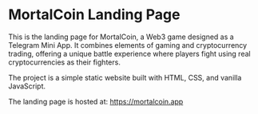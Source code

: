 # MortalCoin Landing Page

This is the landing page for MortalCoin, a Web3 game designed as a Telegram Mini App. It combines elements of gaming and cryptocurrency trading, offering a unique battle experience where players fight using real cryptocurrencies as their fighters.

The project is a simple static website built with HTML, CSS, and vanilla JavaScript.

The landing page is hosted at: https://mortalcoin.app
